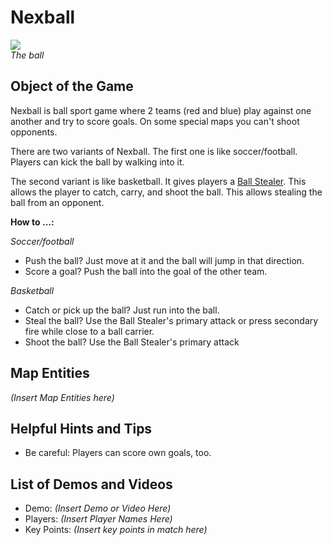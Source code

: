 Nexball
=======

![](http://pics.nexuizninjaz.com/images/x0mrwezkq8c1nqd1fr6y.jpg)  
*The ball*

Object of the Game
------------------

Nexball is ball sport game where 2 teams (red and blue) play against one another and try to score goals. On some special maps you can't shoot opponents.

There are two variants of Nexball. The first one is like soccer/football. Players can kick the ball by walking into it.

The second variant is like basketball. It gives players a [Ball Stealer](Weapons#ball-stealer). This allows the player to catch, carry, and shoot the ball. This allows stealing the ball from an opponent.

**How to …:**

*Soccer/football*
- Push the ball? Just move at it and the ball will jump in that direction.
- Score a goal? Push the ball into the goal of the other team.

*Basketball*
- Catch or pick up the ball? Just run into the ball.
- Steal the ball? Use the Ball Stealer's primary attack or press secondary fire while close to a ball carrier.
- Shoot the ball? Use the Ball Stealer's primary attack

Map Entities
------------

_(Insert Map Entities here)_

Helpful Hints and Tips
----------------------

- Be careful: Players can score own goals, too.

List of Demos and Videos
------------------------

-   Demo: _(Insert Demo or Video Here)_
-   Players: _(Insert Player Names Here)_
-   Key Points: _(Insert key points in match here)_

